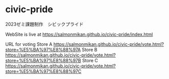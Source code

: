 # civic-pride
2023ゼミ課題制作　シビックプライド

WebSite is live at https://salmonmikan.github.io/civic-pride/index.html

URL for voting
Store A
https://salmonmikan.github.io/civic-pride/vote.html?store=%E5%BA%97%E8%88%97A
Store B
https://salmonmikan.github.io/civic-pride/vote.html?store=%E5%BA%97%E8%88%97B
Store C
https://salmonmikan.github.io/civic-pride/vote.html?store=%E5%BA%97%E8%88%97C